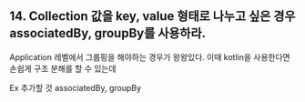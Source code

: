 ## 14. Collection 값을 key, value 형태로 나누고 싶은 경우 associatedBy, groupBy를 사용하라.

Application 레벨에서 그룹핑을 해야하는 경우가 왕왕있다. 이때 kotlin을 사용한다면 손쉽게 구조 분해를 할 수 있는데

Ex 추가할 것 associatedBy, groupBy